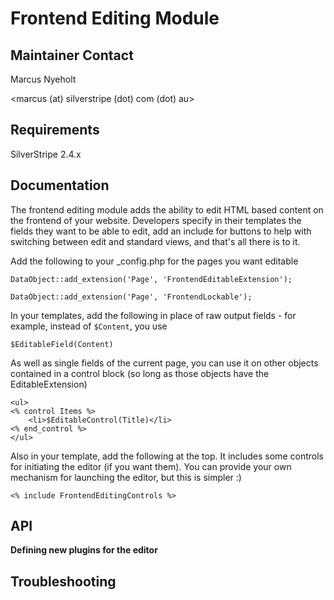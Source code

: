 
# Frontend Editing Module

## Maintainer Contact

Marcus Nyeholt

<marcus (at) silverstripe (dot) com (dot) au>

## Requirements

SilverStripe 2.4.x

## Documentation

The frontend editing module adds the ability to edit HTML based content on
the frontend of your website. Developers specify in their templates the
fields they want to be able to edit, add an include for buttons to help with
switching between edit and standard views, and that's all there is to it.

Add the following to your _config.php for the pages you want editable

````
DataObject::add_extension('Page', 'FrontendEditableExtension');

DataObject::add_extension('Page', 'FrontendLockable');
````

In your templates, add the following in place of raw output fields - for
example, instead of `$Content`, you use

````
$EditableField(Content)
````

As well as single fields of the current page, you can use it on 
other objects contained in a control block (so long as those
objects have the EditableExtension)

````
<ul>
<% control Items %>
	<li>$EditableControl(Title)</li>
<% end_control %>
</ul>
````

Also in your template, add the following at the top. It includes some
controls for initiating the editor (if you want them). You can provide
your own mechanism for launching the editor, but this is simpler :)

````
<% include FrontendEditingControls %>
````

## API

**Defining new plugins for the editor**


## Troubleshooting
